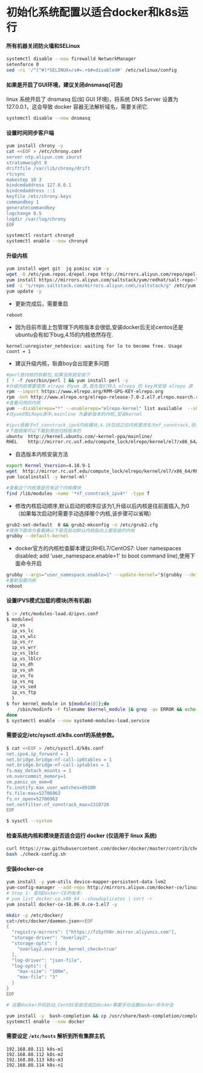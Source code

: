<h1>初始化系统配置以适合docker和k8s运行</h1>

#### 所有机器关闭防火墙和SELinux

```bash
systemctl disable --now firewalld NetworkManager
setenforce 0
sed -ri '/^[^#]*SELINUX=/s#=.+$#=disabled#' /etc/selinux/config
```

#### 如果是开启了GUI环境，建议关闭dnsmasq(可选)

linux 系统开启了 dnsmasq 后(如 GUI 环境)，将系统 DNS Server 设置为 127.0.0.1，这会导致 docker 容器无法解析域名，需要关闭它.

```bash
systemctl disable --now dnsmasq
```
#### 设置时间同步客户端

```bash
yum install chrony -y
cat <<EOF > /etc/chrony.conf
server ntp.aliyun.com iburst
stratumweight 0
driftfile /var/lib/chrony/drift
rtcsync
makestep 10 3
bindcmdaddress 127.0.0.1
bindcmdaddress ::1
keyfile /etc/chrony.keys
commandkey 1
generatecommandkey
logchange 0.5
logdir /var/log/chrony
EOF

systemctl restart chronyd
systemctl enable --now chronyd
```


#### 升级内核

```bash
yum install wget git  jq psmisc vim -y
wget -O /etc/yum.repos.d/epel.repo http://mirrors.aliyun.com/repo/epel-7.repo
yum install https://mirrors.aliyun.com/saltstack/yum/redhat/salt-repo-latest-2.el7.noarch.rpm
sed -i "s/repo.saltstack.com/mirrors.aliyun.com\/saltstack/g" /etc/yum.repos.d/salt-latest.repo
yum update -y
```

- 更新完成后，需要重启

 `reboot`

- 因为目前市面上包管理下内核版本会很低,安装docker后无论centos还是ubuntu会有如下bug,4.15的内核依然存在.

```
kernel:unregister_netdevice: waiting for lo to become free. Usage count = 1
```

- 建议升级内核，耿直boy会出现更多问题

```bash
#perl是内核的依赖包,如果没有就安装下
[ ! -f /usr/bin/perl ] && yum install perl -y
#升级内核需要使用 elrepo 的yum 源,首先我们导入 elrepo 的 key并安装 elrepo 源
rpm --import https://www.elrepo.org/RPM-GPG-KEY-elrepo.org
rpm -Uvh http://www.elrepo.org/elrepo-release-7.0-2.el7.elrepo.noarch.rpm
#查看可用的内核
yum --disablerepo="*" --enablerepo="elrepo-kernel" list available  --showduplicates
#在yum的ELRepo源中,mainline 为最新版本的内核,安装kernel

#ipvs依赖于nf_conntrack_ipv4内核模块,4.19包括之后内核里改名为nf_conntrack,但是kube-proxy的代码里没有加判断一直用的nf_conntrack_ipv4,所以这里我安装4.19版本以下的内核;
#下面链接可以下载到其他归档版本的
ubuntu  http://kernel.ubuntu.com/~kernel-ppa/mainline/
RHEL    http://mirror.rc.usf.edu/compute_lock/elrepo/kernel/el7/x86_64/RPMS/
```

- 自选版本内核安装方法

```bash
export Kernel_Vsersion=4.18.9-1
wget  http://mirror.rc.usf.edu/compute_lock/elrepo/kernel/el7/x86_64/RPMS/kernel-ml{,-devel}-${Kernel_Vsersion}.el7.elrepo.x86_64.rpm
yum localinstall -y kernel-ml*

#查看这个内核里是否有这个内核模块
find /lib/modules -name '*nf_conntrack_ipv4*' -type f
```
- 修改内核启动顺序,默认启动的顺序应该为1,升级以后内核是往前面插入,为0（如果每次启动时需要手动选择哪个内核,该步骤可以省略）

```bash
grub2-set-default  0 && grub2-mkconfig -o /etc/grub2.cfg
#使用下面命令看看确认下是否启动默认内核指向上面安装的内核
grubby --default-kernel
```
- docker官方的内核检查脚本建议(RHEL7/CentOS7: User namespaces disabled; add 'user_namespace.enable=1' to boot command line),使用下面命令开启

```bash
grubby --args="user_namespace.enable=1" --update-kernel="$(grubby --default-kernel)"
#重新加载内核
reboot
```

#### 设置IPVS模式加载的模块(所有机器)

```bash
$ :> /etc/modules-load.d/ipvs.conf
$ module=(
  ip_vs
  ip_vs_lc
  ip_vs_wlc
  ip_vs_rr
  ip_vs_wrr
  ip_vs_lblc
  ip_vs_lblcr
  ip_vs_dh
  ip_vs_sh
  ip_vs_fo
  ip_vs_nq
  ip_vs_sed
  ip_vs_ftp
  )
$ for kernel_module in ${module[@]};do
    /sbin/modinfo -F filename $kernel_module |& grep -qv ERROR && echo $kernel_module >> /etc/modules-load.d/ipvs.conf || :
done
$ systemctl enable --now systemd-modules-load.service
```

#### 需要设定/etc/sysctl.d/k8s.conf的系统参数。

```bash
$ cat <<EOF > /etc/sysctl.d/k8s.conf
net.ipv4.ip_forward = 1
net.bridge.bridge-nf-call-ip6tables = 1
net.bridge.bridge-nf-call-iptables = 1
fs.may_detach_mounts = 1
vm.overcommit_memory=1
vm.panic_on_oom=0
fs.inotify.max_user_watches=89100
fs.file-max=52706963
fs.nr_open=52706963
net.netfilter.nf_conntrack_max=2310720
EOF

$ sysctl --system
```

#### 检查系统内核和模块是否适合运行 docker (仅适用于 linux 系统)

```bash
curl https://raw.githubusercontent.com/docker/docker/master/contrib/check-config.sh > check-config.sh
bash ./check-config.sh
```

#### 安装docker-ce

```bash
yum install -y yum-utils device-mapper-persistent-data lvm2
yum-config-manager --add-repo http://mirrors.aliyun.com/docker-ce/linux/centos/docker-ce.repo
# Step 1: 查找Docker-CE的版本:
# yum list docker-ce.x86_64 --showduplicates | sort -r
yum install docker-ce-18.06.0.ce-3.el7 -y

mkdir -p /etc/docker/
cat>/etc/docker/daemon.json<<EOF
{
  "registry-mirrors": ["https://fz5yth0r.mirror.aliyuncs.com"],
  "storage-driver": "overlay2",
  "storage-opts": [
    "overlay2.override_kernel_check=true"
  ],
  "log-driver": "json-file",
  "log-opts": {
    "max-size": "100m",
    "max-file": "3"
  }
}
EOF

# 设置docker开机启动,CentOS安装完成后docker需要手动设置docker命令补全

yum install -y  bash-completion && cp /usr/share/bash-completion/completions/docker /etc/bash_completion.d/
systemctl enable --now docker
```

####  需要设定 `/etc/hosts` 解析到所有集群主机

```
192.168.88.111 k8s-m1
192.168.88.112 k8s-m2
192.168.88.113 k8s-m3
192.168.88.114 k8s-n1
```
